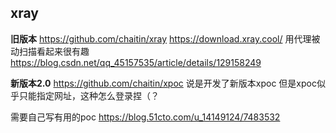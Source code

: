 ## xray

**旧版本**
https://github.com/chaitin/xray
https://download.xray.cool/
用代理被动扫描看起来很有趣
https://blog.csdn.net/qq_45157535/article/details/129158249

**新版本2.0**
https://github.com/chaitin/xpoc
说是开发了新版本xpoc
但是xpoc似乎只能指定网址，这种怎么登录捏（？

需要自己写有用的poc
https://blog.51cto.com/u_14149124/7483532